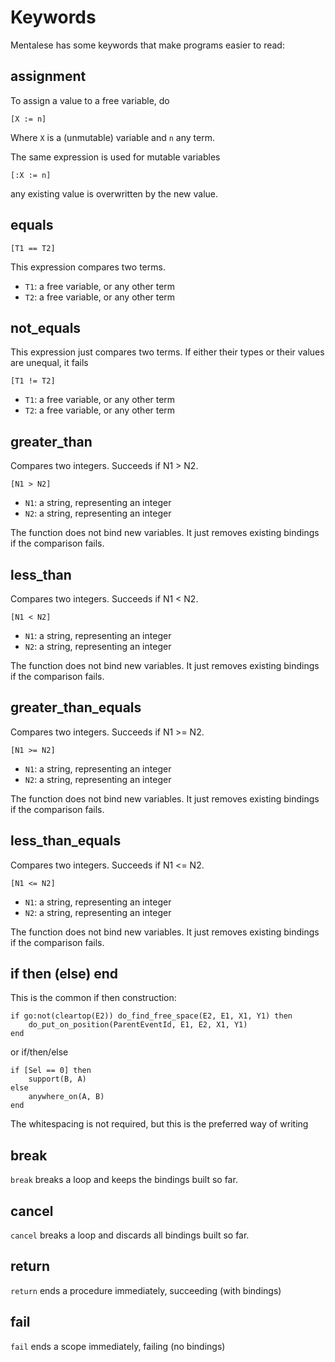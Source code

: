 # Keywords

Mentalese has some keywords that make programs easier to read:

## assignment

To assign a value to a free variable, do

    [X := n]

Where `X` is a (unmutable) variable and `n` any term. 

The same expression is used for mutable variables

    [:X := n]

any existing value is overwritten by the new value. 

## equals

    [T1 == T2]

This expression compares two terms.

* `T1`: a free variable, or any other term
* `T2`: a free variable, or any other term

## not_equals

This expression just compares two terms. If either their types or their values are unequal, it fails

    [T1 != T2]

* `T1`: a free variable, or any other term
* `T2`: a free variable, or any other term


## greater_than

Compares two integers. Succeeds if N1 > N2.

    [N1 > N2]

* `N1`: a string, representing an integer
* `N2`: a string, representing an integer

The function does not bind new variables. It just removes existing bindings if the comparison fails.

## less_than

Compares two integers. Succeeds if N1 < N2.

    [N1 < N2]

* `N1`: a string, representing an integer
* `N2`: a string, representing an integer

The function does not bind new variables. It just removes existing bindings if the comparison fails.

## greater_than_equals

Compares two integers. Succeeds if N1 >= N2.

    [N1 >= N2]

* `N1`: a string, representing an integer
* `N2`: a string, representing an integer

The function does not bind new variables. It just removes existing bindings if the comparison fails.

## less_than_equals

Compares two integers. Succeeds if N1 <= N2.

    [N1 <= N2]

* `N1`: a string, representing an integer
* `N2`: a string, representing an integer

The function does not bind new variables. It just removes existing bindings if the comparison fails.

## if then (else) end

This is the common if then construction:

    if go:not(cleartop(E2)) do_find_free_space(E2, E1, X1, Y1) then
        do_put_on_position(ParentEventId, E1, E2, X1, Y1)
    end

or if/then/else

    if [Sel == 0] then
        support(B, A)
    else
        anywhere_on(A, B)
    end

The whitespacing is not required, but this is the preferred way of writing

## break

`break` breaks a loop and keeps the bindings built so far.

## cancel

`cancel` breaks a loop and discards all bindings built so far.

## return

`return` ends a procedure immediately, succeeding (with bindings)

## fail

`fail` ends a scope immediately, failing (no bindings)
